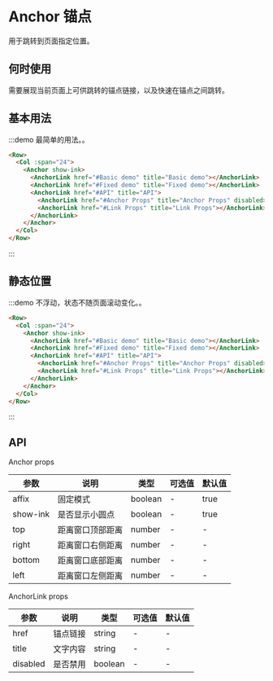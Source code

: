 # Anchor 锚点

用于跳转到页面指定位置。

## 何时使用

需要展现当前页面上可供跳转的锚点链接，以及快速在锚点之间跳转。

## 基本用法

:::demo 最简单的用法。。

```html
<Row>
  <Col :span="24">
    <Anchor show-ink>
      <AnchorLink href="#Basic demo" title="Basic demo"></AnchorLink>
      <AnchorLink href="#Fixed demo" title="Fixed demo"></AnchorLink>
      <AnchorLink href="#API" title="API">
        <AnchorLink href="#Anchor Props" title="Anchor Props" disabled></AnchorLink>
        <AnchorLink href="#Link Props" title="Link Props"></AnchorLink>
      </AnchorLink>
    </Anchor>
  </Col>
</Row>
```
:::

## 静态位置

:::demo 不浮动，状态不随页面滚动变化。。

```html
<Row>
  <Col :span="24">
    <Anchor show-ink>
      <AnchorLink href="#Basic demo" title="Basic demo"></AnchorLink>
      <AnchorLink href="#Fixed demo" title="Fixed demo"></AnchorLink>
      <AnchorLink href="#API" title="API">
        <AnchorLink href="#Anchor Props" title="Anchor Props" disabled></AnchorLink>
        <AnchorLink href="#Link Props" title="Link Props"></AnchorLink>
      </AnchorLink>
    </Anchor>
  </Col>
</Row>
```
:::

## API

Anchor props

| 参数 | 说明 | 类型 | 可选值 | 默认值 |
|---- |---- |---- |---- |---- |
| affix | 固定模式 | boolean | - | true |
| show-ink | 是否显示小圆点 | boolean | - | true |
| top | 距离窗口顶部距离 | number | - | - |
| right | 距离窗口右侧距离 | number | - | - |
| bottom | 距离窗口底部距离 | number | - | - |
| left | 距离窗口左侧距离 | number | - | - |

AnchorLink props

| 参数 | 说明 | 类型 | 可选值 | 默认值 |
|---- |---- |---- |---- |---- |
| href | 锚点链接 | string | - | - |
| title | 文字内容 | string | - | - |
| disabled | 是否禁用 | boolean | - | - |

<script>
  import Row from '@/components/row';
  import Col from '@/components/col';
  import Button from '@/components/button';
  import Anchor from '@/components/anchor';
  import AnchorLink from '@/components/anchor-link';

  export default {
    components: {
      Row,
      Col,
      Button,
      Anchor,
      AnchorLink,
    },
    data() {
      return {
        active: '#API',
      };
    },
    methods: {
    },
  };
</script>